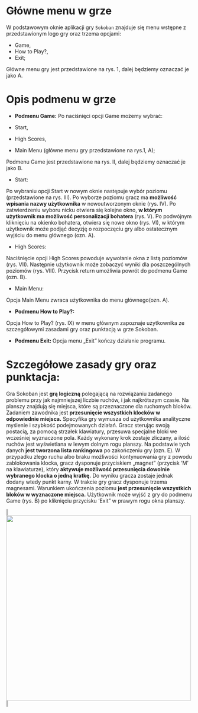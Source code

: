 # Główne menu w grze 

W podstawowym oknie aplikacji gry `Sokoban` znajduje się menu wstępne z przedstawionym logo gry oraz trzema opcjami:  

* Game, 
* How to Play?, 
* Exit; 

Główne menu gry jest przedstawione na rys. 1, dalej będziemy oznaczać je jako A. 

# Opis podmenu w grze 
* <b>Podmenu Game:</b>
Po naciśnięci opcji Game możemy wybrać:

* Start,  
* High Scores,  
* Main Menu (główne menu gry przedstawione na rys.1, A);  

Podmenu Game jest przedstawione na rys. II, dalej będziemy oznaczać je jako B. 

* Start:

Po wybraniu opcji Start w nowym oknie następuje wybór poziomu (przedstawione na rys. III). Po wyborze poziomu gracz ma <b>możliwość wpisania nazwy użytkownika</b> w nowoutworzonym oknie (rys. IV). Po zatwierdzeniu wyboru nicku otwiera się kolejne okno, <b>w którym użytkownik ma możliwość personalizacji bohatera</b> (rys. V). Po podwójnym kliknięciu na okienko bohatera, otwiera się nowe okno (rys. VI), w którym użytkownik może podjąć decyzję o rozpoczęciu gry albo ostatecznym wyjściu do menu głównego (ozn. A). 

* High Scores:

Naciśnięcie opcji High Scores powoduje wywołanie okna z listą poziomów (rys. VII). Następnie użytkownik może zobaczyć wyniki dla poszczególnych poziomów (rys. VIII). Przycisk return umożliwia powrót do podmenu Game (ozn. B). 

* Main Menu:

Opcja Main Menu zwraca użytkownika do menu głównego(ozn. A). 

* <b>Podmenu How to Play?: </b>

Opcja How to Play? (rys. IX) w menu głównym zapoznaje użytkownika ze szczegółowymi zasadami gry oraz punktacją w grze Sokoban. 

* <b>Podmenu Exit: </b>
Opcja menu „Exit” kończy działanie programu. 

# Szczegółowe zasady gry oraz punktacja: 

Gra Sokoban jest <b>grą logiczną</b> polegającą na rozwiązaniu zadanego problemu przy jak najmniejszej liczbie ruchów, i jak najkrótszym czasie. Na planszy znajdują się miejsca, które są przeznaczone dla ruchomych bloków. Zadaniem zawodnika jest <b>przesunięcie wszystkich klocków w odpowiednie miejsca.</b> Specyfika gry wymusza od użytkownika analityczne myślenie i szybkość podejmowanych działań. Gracz sterując swoją postacią, za pomocą strzałek klawiatury, przesuwa specjalne bloki we wcześniej wyznaczone pola. Każdy wykonany krok zostaje zliczany, a ilość ruchów jest wyświetlana w lewym dolnym rogu planszy. Na podstawie tych danych <b>jest tworzona lista rankingowa</b> po zakończeniu gry (ozn. E). W przypadku złego ruchu albo braku możliwości kontynuowania gry z powodu zablokowania klocka, gracz dysponuje przyciskiem „magnet” (przycisk ‘M’ na klawiaturze), który <b>aktywuje możliwość przesunięcia dowolnie wybranego klocka o jedną kratkę.</b> Do wyniku gracza zostaje jednak dodany wtedy punkt karny.  W trakcie gry gracz dysponuje trzema magnesami. Warunkiem ukończenia poziomu <b>jest przesunięcie wszystkich bloków w wyznaczone miejsca.</b> Użytkownik może wyjść z gry do podmenu Game (rys. B) po kliknięciu przycisku ‘Exit” w prawym rogu okna planszy.   


|<img src="images/30.png" width="500" height="500"> |
